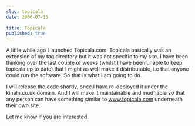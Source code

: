 ```yaml
---
slug: topicala
date: 2006-07-15
 
title: Topicala
published: true
---
```

A little while ago I launched Topicala.com.  Topicala basically was an extension of my tag directory but it was not specific to my site.  I have been thinking over the last couple of weeks (whilst I have been unable to keep topicala up to date) that I might as well make it distributable, i.e that anyone could run the software.  So that is what I am going to do.<p />I will release the code shortly, once I have re-deployed it under the kinaln.co.uk domain.  And I will make it maintainable and modfiable so that any person can have something similar to <a href="http://www.topicala.com">www.topicala.com</a> underneath their own site.<p />Let me know if you are interested.

